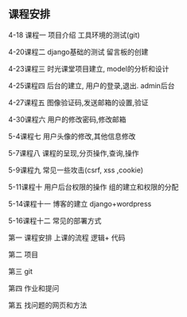 ## 课程安排

4-18 课程一  项目介绍 工具环境的测试(git)

4-20课程二  django基础的测试 留言板的创建

4-23课程三  时光课堂项目建立, model的分析和设计

4-25课程四  后台的建立, 用户的登录,退出. admin后台

4-27课程五 图像验证码,发送邮箱的设置,验证

4-30课程六  用户的修改密码,修改邮箱

5-4课程七  用户头像的修改,其他信息修改

5-7课程八  课程的呈现,分页操作,查询,操作

5-9课程九  常见一些攻击(csrf, xss ,cookie)

5-11课程十  用户后台权限的操作  组的建立和权限的分配

5-14课程十一  博客的建立 django+wordpress

5-16课程十二   常见的部署方式





第一  课程安排 上课的流程 逻辑+ 代码

第二  项目 

第三 git

第四 作业和提问

第五  找问题的网页和方法













